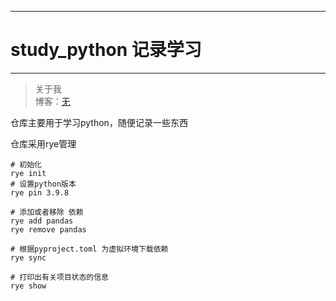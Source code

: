 
---
# study_python 记录学习
-------------

> 关于我  
博客：[无](http://) 

仓库主要用于学习python，随便记录一些东西


仓库采用rye管理
~~~shell
# 初始化
rye init 
# 设置python版本
rye pin 3.9.8

# 添加或者移除 依赖
rye add pandas
rye remove pandas

# 根据pyproject.toml 为虚拟环境下载依赖
rye sync

# 打印出有关项目状态的信息
rye show
~~~


